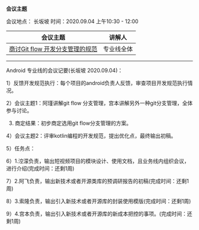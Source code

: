 **会议主题**

会议地点： 长坂坡  时间：2020.09.04       上午10:30 - 12:00

| 会议主题                                                     | 讲解人 |
| ------------------------------------------------------------ | ------ |
| [商讨Git flow 开发分支管理的规范](http://192.168.11.214:8087/android-team/androidteamtogether/blob/master/%E5%BC%80%E5%8F%91%E8%A7%84%E8%8C%83/GitFlow.md) | 专业线全体 |

-----------

Android 专业线的会议记要(长坂坡 2020.09.04)：

1）反馈开发规范执行：每个项目的android负责人反馈，审查项目开发规范执行情况。

2）会议主题1：阿瑾讲解git flow 分支管理，宫本讲解另外一种git分支管理，全体参与讨论。

3) 商定结果：初步商定选用git flow分支管理的方案。

4）会议主题2：评审kotlin编程的开发规范，提出优化点，最终输出初稿。

5）任务点：

6）1.涳濛负责，输出短视频项目的模块设计、使用文档，且业务线内组织会议，进行介绍(完成时间：还剩1周)

7）2.阿飞负责，输出新技术或者开源类库的预调研报告的初稿(完成时间：还剩1周)

8）3.索隆负责，输出引入新技术或者开源库的封装使用模版(完成时间：还剩1周)

9）4.宫本负责，输出引入新技术或者开源库的新成本把控的事项。(完成时间：还剩1周)
